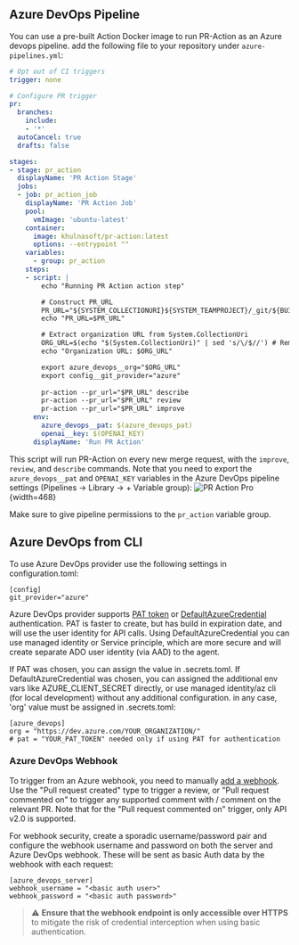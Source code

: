 ## Azure DevOps Pipeline
You can use a pre-built Action Docker image to run PR-Action as an Azure devops pipeline.
add the following file to your repository under `azure-pipelines.yml`:
```yaml
# Opt out of CI triggers
trigger: none

# Configure PR trigger
pr:
  branches:
    include:
    - '*'
  autoCancel: true
  drafts: false

stages:
- stage: pr_action
  displayName: 'PR Action Stage'
  jobs:
  - job: pr_action_job
    displayName: 'PR Action Job'
    pool:
      vmImage: 'ubuntu-latest'
    container:
      image: khulnasoft/pr-action:latest
      options: --entrypoint ""
    variables:
      - group: pr_action
    steps:
    - script: |
        echo "Running PR Action action step"

        # Construct PR_URL
        PR_URL="${SYSTEM_COLLECTIONURI}${SYSTEM_TEAMPROJECT}/_git/${BUILD_REPOSITORY_NAME}/pullrequest/${SYSTEM_PULLREQUEST_PULLREQUESTID}"
        echo "PR_URL=$PR_URL"

        # Extract organization URL from System.CollectionUri
        ORG_URL=$(echo "$(System.CollectionUri)" | sed 's/\/$//') # Remove trailing slash if present
        echo "Organization URL: $ORG_URL"

        export azure_devops__org="$ORG_URL"
        export config__git_provider="azure"
        
        pr-action --pr_url="$PR_URL" describe
        pr-action --pr_url="$PR_URL" review
        pr-action --pr_url="$PR_URL" improve
      env:
        azure_devops__pat: $(azure_devops_pat)
        openai__key: $(OPENAI_KEY)
      displayName: 'Run PR Action'
```
This script will run PR-Action on every new merge request, with the `improve`, `review`, and `describe` commands.
Note that you need to export the `azure_devops__pat` and `OPENAI_KEY` variables in the Azure DevOps pipeline settings (Pipelines -> Library -> + Variable group):
![PR Action Pro](https://khulnasoft.com/images/pr_action/azure_devops_pipeline_secrets.png){width=468}

Make sure to give pipeline permissions to the `pr_action` variable group.


## Azure DevOps from CLI

To use Azure DevOps provider use the following settings in configuration.toml:
```
[config]
git_provider="azure"
```

Azure DevOps provider supports [PAT token](https://learn.microsoft.com/en-us/azure/devops/organizations/accounts/use-personal-access-tokens-to-authenticate?view=azure-devops&tabs=Windows) or [DefaultAzureCredential](https://learn.microsoft.com/en-us/azure/developer/python/sdk/authentication-overview#authentication-in-server-environments) authentication.
PAT is faster to create, but has build in expiration date, and will use the user identity for API calls. 
Using DefaultAzureCredential you can use managed identity or Service principle, which are more secure and will create separate ADO user identity (via AAD) to the agent.

If PAT was chosen, you can assign the value in .secrets.toml. 
If DefaultAzureCredential was chosen, you can assigned the additional env vars like AZURE_CLIENT_SECRET directly, 
or use managed identity/az cli (for local development) without any additional configuration.
in any case, 'org' value must be assigned in .secrets.toml:
```
[azure_devops]
org = "https://dev.azure.com/YOUR_ORGANIZATION/"
# pat = "YOUR_PAT_TOKEN" needed only if using PAT for authentication
```

### Azure DevOps Webhook

To trigger from an Azure webhook, you need to manually [add a webhook](https://learn.microsoft.com/en-us/azure/devops/service-hooks/services/webhooks?view=azure-devops). 
Use the "Pull request created" type to trigger a review, or "Pull request commented on" to trigger any supported comment with /<command> <args> comment on the relevant PR. Note that for the "Pull request commented on" trigger, only API v2.0 is supported.


For webhook security, create a sporadic username/password pair and configure the webhook username and password on both the server and Azure DevOps webhook. These will be sent as basic Auth data by the webhook with each request:
```
[azure_devops_server]
webhook_username = "<basic auth user>"
webhook_password = "<basic auth password>"
```
> :warning: **Ensure that the webhook endpoint is only accessible over HTTPS** to mitigate the risk of credential interception when using basic authentication.
